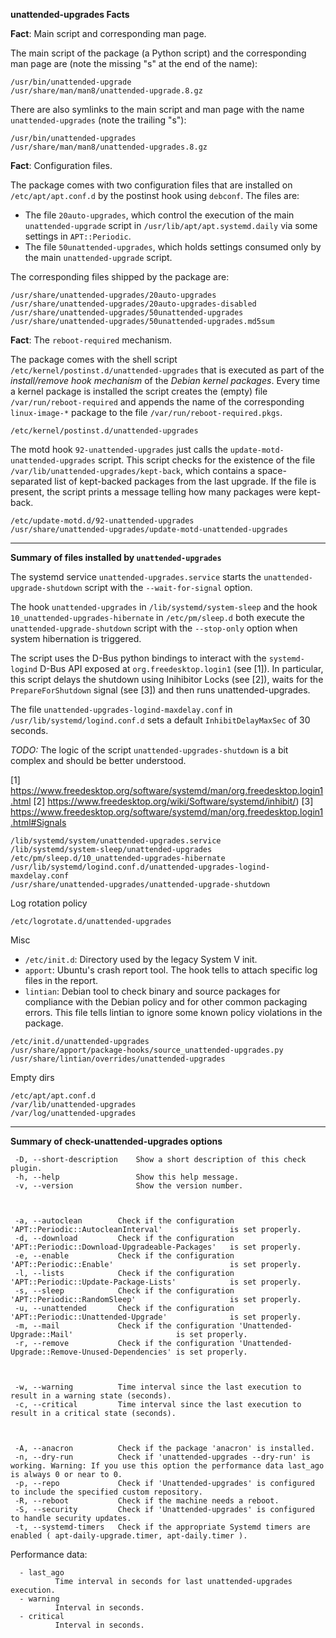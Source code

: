 **unattended-upgrades Facts**

**Fact**: Main script and corresponding man page.

The main script of the package (a Python script) and the corresponding man page are (note the missing "s" at the end of the name):

```
/usr/bin/unattended-upgrade
/usr/share/man/man8/unattended-upgrade.8.gz
```

There are also symlinks to the main script and man page with the name `unattended-upgrades` (note the trailing "s"):

```
/usr/bin/unattended-upgrades
/usr/share/man/man8/unattended-upgrades.8.gz
```

**Fact**: Configuration files.

The package comes with two configuration files that are installed on `/etc/apt/apt.conf.d` by the postinst hook using `debconf`. The files are:

- The file `20auto-upgrades`, which control the execution of the main `unattended-upgrade` script in `/usr/lib/apt/apt.systemd.daily` via some settings in `APT::Periodic`.
- The file `50unattended-upgrades`, which holds settings consumed only by the main `unattended-upgrade` script.

The corresponding files shipped by the package are:

```
/usr/share/unattended-upgrades/20auto-upgrades
/usr/share/unattended-upgrades/20auto-upgrades-disabled
/usr/share/unattended-upgrades/50unattended-upgrades
/usr/share/unattended-upgrades/50unattended-upgrades.md5sum
```

**Fact**: The `reboot-required` mechanism.

The package comes with the shell script `/etc/kernel/postinst.d/unattended-upgrades` that is executed as part of the _install/remove hook mechanism_ of the _Debian kernel packages_. Every time a kernel package is installed the script creates the (empty) file `/var/run/reboot-required` and appends the name of the corresponding `linux-image-*` package to the file `/var/run/reboot-required.pkgs`.

```
/etc/kernel/postinst.d/unattended-upgrades
```

The motd hook `92-unattended-upgrades` just calls the `update-motd-unattended-upgrades` script. This script checks for the existence of the file `/var/lib/unattended-upgrades/kept-back`, which contains a space-separated list of kept-backed packages from the last upgrade. If the file is present, the script prints a message telling how many packages were kept-back.

```
/etc/update-motd.d/92-unattended-upgrades
/usr/share/unattended-upgrades/update-motd-unattended-upgrades
```

---

**Summary of files installed by `unattended-upgrades`**

The systemd service `unattended-upgrades.service` starts the `unattended-upgrade-shutdown` script with the `--wait-for-signal` option.

The hook `unattended-upgrades` in `/lib/systemd/system-sleep` and the hook `10_unattended-upgrades-hibernate` in `/etc/pm/sleep.d` both execute the `unattended-upgrade-shutdown` script with the `--stop-only` option when system hibernation is triggered.

The script uses the D-Bus python bindings to interact with the `systemd-logind` D-Bus API exposed at `org.freedesktop.login1` (see [1]). In particular, this script delays the shutdown using Inihibitor Locks (see [2]), waits for the `PrepareForShutdown` signal (see [3]) and then runs unattended-upgrades.

The file `unattended-upgrades-logind-maxdelay.conf` in `/usr/lib/systemd/logind.conf.d` sets a default `InhibitDelayMaxSec` of 30 seconds.

_TODO:_ The logic of the script `unattended-upgrades-shutdown` is a bit complex and should be better understood.

[1] https://www.freedesktop.org/software/systemd/man/org.freedesktop.login1.html
[2] https://www.freedesktop.org/wiki/Software/systemd/inhibit/)
[3] https://www.freedesktop.org/software/systemd/man/org.freedesktop.login1.html#Signals

```
/lib/systemd/system/unattended-upgrades.service
/lib/systemd/system-sleep/unattended-upgrades
/etc/pm/sleep.d/10_unattended-upgrades-hibernate
/usr/lib/systemd/logind.conf.d/unattended-upgrades-logind-maxdelay.conf
/usr/share/unattended-upgrades/unattended-upgrade-shutdown
```

Log rotation policy

```
/etc/logrotate.d/unattended-upgrades
```

Misc

- `/etc/init.d`: Directory used by the legacy System V init.
- `apport`: Ubuntu's crash report tool. The hook tells to attach specific log files in the report.
- `lintian`: Debian tool to check binary and source packages for compliance with the Debian policy and for other common packaging errors. This file tells lintian to ignore some known policy violations in the package.

```
/etc/init.d/unattended-upgrades
/usr/share/apport/package-hooks/source_unattended-upgrades.py
/usr/share/lintian/overrides/unattended-upgrades
```

Empty dirs

```
/etc/apt/apt.conf.d
/var/lib/unattended-upgrades
/var/log/unattended-upgrades
```

---

**Summary of check-unattended-upgrades options**

```
 -D, --short-description    Show a short description of this check plugin.
 -h, --help                 Show this help message.
 -v, --version              Show the version number.



 -a, --autoclean        Check if the configuration 'APT::Periodic::AutocleanInterval'               is set properly.
 -d, --download         Check if the configuration 'APT::Periodic::Download-Upgradeable-Packages'   is set properly.
 -e, --enable           Check if the configuration 'APT::Periodic::Enable'                          is set properly.
 -l, --lists            Check if the configuration 'APT::Periodic::Update-Package-Lists'            is set properly.
 -s, --sleep            Check if the configuration 'APT::Periodic::RandomSleep'                     is set properly.
 -u, --unattended       Check if the configuration 'APT::Periodic::Unattended-Upgrade'              is set properly.
 -m, --mail             Check if the configuration 'Unattended-Upgrade::Mail'                       is set properly.
 -r, --remove           Check if the configuration 'Unattended-Upgrade::Remove-Unused-Dependencies' is set properly.



 -w, --warning          Time interval since the last execution to result in a warning state (seconds).
 -c, --critical         Time interval since the last execution to result in a critical state (seconds).



 -A, --anacron          Check if the package 'anacron' is installed.
 -n, --dry-run          Check if 'unattended-upgrades --dry-run' is working. Warning: If you use this option the performance data last_ago is always 0 or near to 0.
 -p, --repo             Check if 'Unattended-upgrades' is configured to include the specified custom repository.
 -R, --reboot           Check if the machine needs a reboot.
 -S, --security         Check if 'Unattended-upgrades' is configured to handle security updates.
 -t, --systemd-timers   Check if the appropriate Systemd timers are enabled ( apt-daily-upgrade.timer, apt-daily.timer ).
```

Performance data:

```
  - last_ago
          Time interval in seconds for last unattended-upgrades execution.
  - warning
          Interval in seconds.
  - critical
          Interval in seconds.
```
